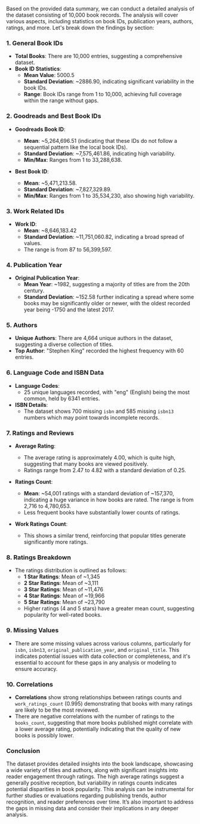 Based on the provided data summary, we can conduct a detailed analysis of the dataset consisting of 10,000 book records. The analysis will cover various aspects, including statistics on book IDs, publication years, authors, ratings, and more. Let's break down the findings by section:

### 1. General Book IDs
- **Total Books**: There are 10,000 entries, suggesting a comprehensive dataset.
- **Book ID Statistics**:
  - **Mean Value**: 5000.5
  - **Standard Deviation**: ~2886.90, indicating significant variability in the book IDs.
  - **Range**: Book IDs range from 1 to 10,000, achieving full coverage within the range without gaps.

### 2. Goodreads and Best Book IDs
- **Goodreads Book ID**: 
  - **Mean**: ~5,264,696.51 (indicating that these IDs do not follow a sequential pattern like the local book IDs).
  - **Standard Deviation**: ~7,575,461.86, indicating high variability.
  - **Min/Max**: Ranges from 1 to 33,288,638.

- **Best Book ID**: 
  - **Mean**: ~5,471,213.58.
  - **Standard Deviation**: ~7,827,329.89.
  - **Min/Max**: Ranges from 1 to 35,534,230, also showing high variability.

### 3. Work Related IDs
- **Work ID**: 
  - **Mean**: ~8,646,183.42 
  - **Standard Deviation**: ~11,751,060.82, indicating a broad spread of values.
  - The range is from 87 to 56,399,597.

### 4. Publication Year
- **Original Publication Year**:
  - **Mean Year**: ~1982, suggesting a majority of titles are from the 20th century.
  - **Standard Deviation**: ~152.58 further indicating a spread where some books may be significantly older or newer, with the oldest recorded year being -1750 and the latest 2017.

### 5. Authors
- **Unique Authors**: There are 4,664 unique authors in the dataset, suggesting a diverse collection of titles.
- **Top Author**: "Stephen King" recorded the highest frequency with 60 entries.

### 6. Language Code and ISBN Data
- **Language Codes**: 
  - 25 unique languages recorded, with "eng" (English) being the most common, held by 6341 entries.
- **ISBN Details**: 
  - The dataset shows 700 missing `isbn` and 585 missing `isbn13` numbers which may point towards incomplete records.

### 7. Ratings and Reviews
- **Average Rating**: 
  - The average rating is approximately 4.00, which is quite high, suggesting that many books are viewed positively.
  - Ratings range from 2.47 to 4.82 with a standard deviation of 0.25.
  
- **Ratings Count**: 
  - **Mean**: ~54,001 ratings with a standard deviation of ~157,370, indicating a huge variance in how books are rated. The range is from 2,716 to 4,780,653.
  - Less frequent books have substantially lower counts of ratings.
  
- **Work Ratings Count**: 
  - This shows a similar trend, reinforcing that popular titles generate significantly more ratings.

### 8. Ratings Breakdown
- The ratings distribution is outlined as follows:
  - **1 Star Ratings**: Mean of ~1,345 
  - **2 Star Ratings**: Mean of ~3,111 
  - **3 Star Ratings**: Mean of ~11,476 
  - **4 Star Ratings**: Mean of ~19,966 
  - **5 Star Ratings**: Mean of ~23,790 
  - Higher ratings (4 and 5 stars) have a greater mean count, suggesting popularity for well-rated books.

### 9. Missing Values
- There are some missing values across various columns, particularly for `isbn`, `isbn13`, `original_publication_year`, and `original_title`. This indicates potential issues with data collection or completeness, and it's essential to account for these gaps in any analysis or modeling to ensure accuracy.

### 10. Correlations
- **Correlations** show strong relationships between ratings counts and `work_ratings_count` (0.995) demonstrating that books with many ratings are likely to be the most reviewed.
- There are negative correlations with the number of ratings to the `books_count`, suggesting that more books published might correlate with a lower average rating, potentially indicating that the quality of new books is possibly lower.

### Conclusion
The dataset provides detailed insights into the book landscape, showcasing a wide variety of titles and authors, along with significant insights into reader engagement through ratings. The high average ratings suggest a generally positive reception, but variability in ratings counts indicates potential disparities in book popularity. This analysis can be instrumental for further studies or evaluations regarding publishing trends, author recognition, and reader preferences over time. It’s also important to address the gaps in missing data and consider their implications in any deeper analysis.